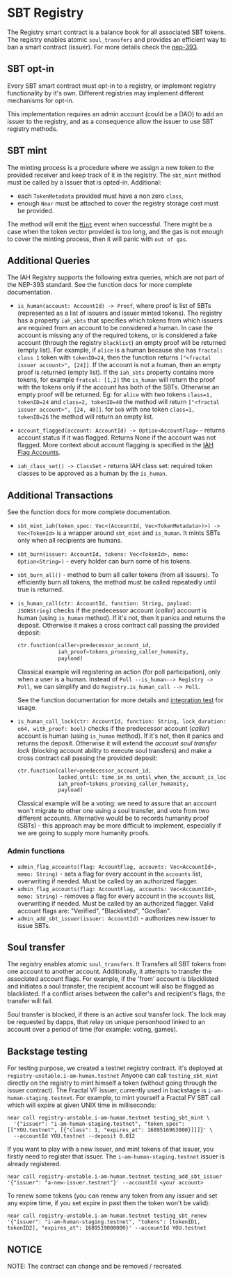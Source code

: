 # SBT Registry

The Registry smart contract is a balance book for all associated SBT tokens. The registry enables atomic `soul_transfers` and provides an efficient way to ban a smart contract (issuer). For more details check the [nep-393](https://github.com/near/NEPs/pull/393).

## SBT opt-in

Every SBT smart contract must opt-in to a registry, or implement registry functionality by it's own. Different registries may implement different mechanisms for opt-in.

This implementation requires an admin account (could be a DAO) to add an issuer to the registry, and as a consequence allow the issuer to use SBT registry methods.

## SBT mint

The minting process is a procedure where we assign a new token to the provided receiver and keep track of it in the registry. The `sbt_mint` method must be called by a issuer that is opted-in. Additional:

- each `TokenMetadata` provided must have a non zero `class`,
- enough `Near` must be attached to cover the registry storage cost must be provided.

The method will emit the [`Mint`](https://github.com/alpha-fi/i-am-human/blob/master/contracts/sbt/src/events.rs#L69) event when successful. There might be a case when the token vector provided is too long, and the gas is not enough to cover the minting process, then it will panic with `out of gas`.

## Additional Queries

The IAH Registry supports the following extra queries, which are not part of the NEP-393 standard. See the function docs for more complete documentation.

- `is_human(account: AccountId) -> Proof`, where proof is list of SBTs (represented as a list of issuers and issuer minted tokens). The registry has a property `iah_sbts` that specifies which tokens from which issuers are required from an account to be considered a human. In case the account is missing any of the required tokens, or is considered a fake account (through the registry `blacklist`) an empty proof will be returned (empty list).
  For example, if `alice` is a human because she has `fractal: class 1` token with `tokenID=24`, then the function returns `["<fractal issuer account>", [24]]`. If the account is not a human, then an empty proof is returned (empty list). If the `iah_sbts` property contains more tokens, for example `fratcal: [1,2]` the `is_human` will return the proof with the tokens only if the account has both of the SBTs. Otherwise an empty proof will be returned. Eg: for `alice` with two tokens `class=1, tokenID=24` and `class=2, tokenID=40` the method will return `["<fractal issuer account>", [24, 40]]`. for `bob` with one token `class=1, tokenID=26` the method will return an empty list.

- `account_flagged(account: AccountId) -> Option<AccountFlag>` - returns account status if it was flagged. Returns None if the account was not flagged. More context about account flagging is specified in the [IAH Flag Accounts](https://near-ndc.notion.site/IAH-Flag-Accounts-b5b9c2ff72d14328834e2a0effa22938?pvs=4).

- `iah_class_set() -> ClassSet` - returns IAH class set: required token classes to be approved as a human by the `is_human`.

## Additional Transactions

See the function docs for more complete documentation.

- `sbt_mint_iah(token_spec: Vec<(AccountId, Vec<TokenMetadata>)>) -> Vec<TokenId>` is a wrapper around `sbt_mint` and `is_human`. It mints SBTs only when all recipients are humans.

- `sbt_burn(issuer: AccountId, tokens: Vec<TokenId>, memo: Option<String>)` - every holder can burn some of his tokens.

- `sbt_burn_all()` - method to burn all caller tokens (from all issuers). To efficiently burn all tokens, the method must be called repeatedly until true is returned.

- `is_human_call(ctr: AccountId, function: String, payload: JSONString)` checks if the predecessor account (_caller_) account is human (using `is_human` method). If it's not, then it panics and returns the deposit. Otherwise it makes a cross contract call passing the provided deposit:

  ```python
  ctr.function(caller=predecessor_account_id,
               iah_proof=tokens_prooving_caller_humanity,
               payload)
  ```

  Classical example will registering an action (for poll participation), only when a user is a human.
  Instead of `Poll --is_human--> Registry -> Poll`, we can simplify and do `Registry.is_human_call --> Poll`.

  See the function documentation for more details and [integration test](https://github.com/near-ndc/i-am-human/blob/780e8cf8326fd0a7976c48afbbafd4553cc7b639/contracts/human_checker/tests/workspaces.rs#L131) for usage.

- `is_human_call_lock(ctr: AccountId, function: String, lock_duration: u64, with_proof: bool)` checks if the predecessor account (_caller_) account is human (using `is_human` method). If it's not, then it panics and returns the deposit. Otherwise it will extend the _account soul transfer lock_ (blocking account ability to execute soul transfers) and make a cross contract call passing the provided deposit:

  ```python
  ctr.function(caller=predecessor_account_id,
               locked_until: time_in_ms_until_when_the_account_is_locked,
               iah_proof=tokens_prooving_caller_humanity,
               payload)
  ```

  Classical example will be a voting: we need to assure that an account won't migrate to other one using a soul transfer, and vote from two different accounts. Alternative would be to records humanity proof (SBTs) - this approach
  may be more difficult to implement, especially if we are going to supply more humanity proofs.

### Admin functions

- `admin_flag_accounts(flag: AccountFlag, accounts: Vec<AccountId>, memo: String)` - sets a flag for every account in the `accounts` list, overwriting if needed. Must be called by an authorized flagger.
- `admin_flag_accounts(flag: AccountFlag, accounts: Vec<AccountId>, memo: String)` - removes a flag for every account in the `accounts` list, overwriting if needed. Must be called by an authorized flagger.
  Valid account flags are: "Verified", "Blacklisted", "GovBan".
- `admin_add_sbt_issuer(issuer: AccountId)` - authorizes new issuer to issue SBTs.

## Soul transfer

The registry enables atomic `soul_transfers`. It Transfers all SBT tokens from one account to another account.
Additionally, it attempts to transfer the associated account flags. For example, if the 'from' account is blacklisted and initiates a soul transfer, the recipient account will also be flagged as blacklisted. If a conflict arises between the caller's and recipient's flags, the transfer will fail.

Soul transfer is blocked, if there is an active soul transfer lock. The lock may be requested by dapps, that relay on unique personhood linked to an account over a period of time (for example: voting, games).

## Backstage testing

For testing purpose, we created a testnet registry contract. It's deployed at `registry-unstable.i-am-human.testnet`
Anyone can call `testing_sbt_mint` directly on the registry to mint himself a token (without going through the issuer contract).
The Fractal VF issuer, currently used in backstage is `i-am-human-staging.testnet`.
For example, to mint yourself a Fractal FV SBT call which will expire at given UNIX time in milliseconds:

```shell
near call registry-unstable.i-am-human.testnet testing_sbt_mint \
  '{"issuer": "i-am-human-staging.testnet", "token_spec": [["YOU.testnet", [{"class": 1, "expires_at": 1689516963000}]]]}' \
  --accountId YOU.testnet --deposit 0.012
```

If you want to play with a new issuer, and mint tokens of that issuer, you firstly need to register that issuer. The `i-am-human-staging.testnet` issuer is already registered.

```shell
near call registry-unstable.i-am-human.testnet testing_add_sbt_issuer '{"issuer": "a-new-issuer.testnet"}' --accountId <your account>
```

To renew some tokens (you can renew any token from any issuer and set any expire time, if you set expire in past then the token won't be valid):

```shell
near call registry-unstable.i-am-human.testnet testing_sbt_renew '{"issuer": "i-am-human-staging.testnet", "tokens": [tokenID1, tokenID2], "expires_at": 1689519000000}' --accountId YOU.testnet
```

## NOTICE

NOTE: The contract can change and be removed / recreated.

